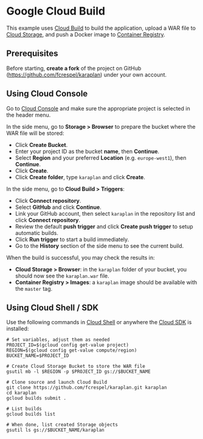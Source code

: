 # Google Cloud Build

This example uses [Cloud Build](https://cloud.google.com/cloud-build/) to build the application, upload a WAR file to [Cloud Storage](https://cloud.google.com/storage/), and push a Docker image to [Container Registry](https://cloud.google.com/container-registry/).

## Prerequisites

Before starting, **create a fork** of the project on GitHub (https://github.com/fcrespel/karaplan) under your own account.

## Using Cloud Console

Go to [Cloud Console](https://console.cloud.google.com) and make sure the appropriate project is selected in the header menu.

In the side menu, go to **Storage > Browser** to prepare the bucket where the WAR file will be stored:
* Click **Create Bucket**.
* Enter your project ID as the bucket **name**, then **Continue**.
* Select **Region** and your preferred **Location** (e.g. `europe-west1`), then **Continue**.
* Click **Create**.
* Click **Create folder**, type `karaplan` and click **Create**.

In the side menu, go to **Cloud Build > Triggers**:
* Click **Connect repository**.
* Select **GitHub** and click **Continue**.
* Link your GitHub account, then select `karaplan` in the repository list and click **Connect repository**.
* Review the default **push trigger** and click **Create push trigger** to setup automatic builds.
* Click **Run trigger** to start a build immediately.
* Go to the **History** section of the side menu to see the current build.

When the build is successful, you may check the results in:
* **Cloud Storage > Browser**: in the `karaplan` folder of your bucket, you should now see the `karaplan.war` file.
* **Container Registry > Images**: a `karaplan` image should be available with the `master` tag.

## Using Cloud Shell / SDK

Use the following commands in [Cloud Shell](https://cloud.google.com/shell/) or anywhere the [Cloud SDK](https://cloud.google.com/sdk/) is installed:

    # Set variables, adjust them as needed
    PROJECT_ID=$(gcloud config get-value project)
    REGION=$(gcloud config get-value compute/region)
    BUCKET_NAME=$PROJECT_ID

    # Create Cloud Storage Bucket to store the WAR file
    gsutil mb -l $REGION -p $PROJECT_ID gs://$BUCKET_NAME

    # Clone source and launch Cloud Build
    git clone https://github.com/fcrespel/karaplan.git karaplan
    cd karaplan
    gcloud builds submit .

    # List builds
    gcloud builds list

    # When done, list created Storage objects
    gsutil ls gs://$BUCKET_NAME/karaplan
